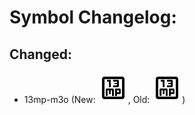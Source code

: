 # Symbol Changelog:
## Changed:
  * 13mp-m3o (New: ![new-13mp-m3o](/validate/svg/new-13mp-m3o.svg), Old: ![old-13mp-m3o](/validate/svg/old-13mp-m3o.svg))